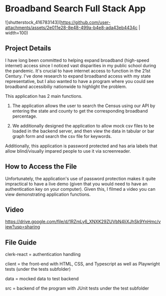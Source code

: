 # Broadband Search Full Stack App

![shutterstock_416783143](https://github.com/user-attachments/assets/2e011e28-8e48-499a-b4e8-ada43eb4434c | width=100)

## Project Details

I have long been committed to helping expand broadband (high-speed internet) access since I noticed vast disparities in my public school during the pandemic. It's crucial to have internet access to function in the 21st Century. I've done research to expand broadband access with my state representative, but I also wanted to have a program where you could see broadband accessibiliy nationwide to highlight the problem.

This application has 2 main functions. 

1. The application allows the user to search the Census using our API by entering the state and county to get the
corresponding broadband percentage. 

2. We additionally designed the application to allow mock csv files to be loaded in the backend server, and then view the data in tabular or bar graph form and search the csv file for keywords.

Additionally, this application is password protected and has aria labels that allow blind/visually impared people to use it via screenreader. 


## How to Access the File

Unfortunately, the application's use of password protection makes it quite impractical to have a live demo (given that you would need to have an authentication key on your computer). Given this, I filmed a video you can view demonstrating application functions. 


## Video 
https://drive.google.com/file/d/1RZmLy6_XNXK29ZUVbN4IiXJhSk9YnHmc/view?usp=sharing


## File Guide

clerk-react = authentication handling

client = the front-end with HTML, CSS, and Typescript as well as Playwright tests (under the tests subfolder)

data = mocked data to test backend

src = backend of the program with JUnit tests under the test subfolder

